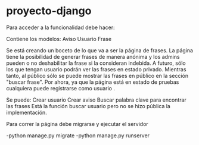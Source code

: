 # proyecto-django

Para acceder a la funcionalidad debe hacer:

Contiene los modelos: Aviso Usuario Frase

Se está creando un boceto de lo que va a ser la página de frases. La página tiene la posibilidad de generar frases de manera anónima y los admins pueden o no deshabilitar la frase si la consideran indebida. A futuro, sólo los que tengan usuario podrán ver las frases en estado privado. Mientras tanto, al público sólo se puede mostrar las frases en público en la sección "buscar frase". Por ahora, ya que la página está en estado de pruebas cualquiera puede registrarse como usuario .

Se puede: Crear usuario Crear aviso Buscar palabra clave para encontrar las frases Está la función buscar usuario pero no se hizo pública la implementación.

Para correr la página debe migrarse y ejecutar el servidor

-python manage.py migrate -python manage.py runserver